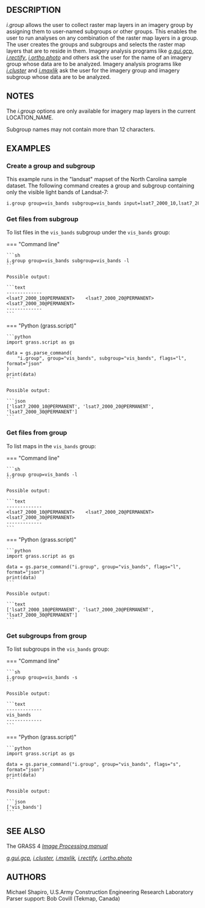 ## DESCRIPTION

*i.group* allows the user to collect raster map layers in an imagery
group by assigning them to user-named subgroups or other groups. This
enables the user to run analyses on any combination of the raster map
layers in a group. The user creates the groups and subgroups and selects
the raster map layers that are to reside in them. Imagery analysis
programs like *[g.gui.gcp](g.gui.gcp.md)*, *[i.rectify](i.rectify.md)*,
*[i.ortho.photo](i.ortho.photo.md)* and others ask the user for the name
of an imagery group whose data are to be analyzed. Imagery analysis
programs like *[i.cluster](i.cluster.md)* and *[i.maxlik](i.maxlik.md)*
ask the user for the imagery group and imagery subgroup whose data are
to be analyzed.

## NOTES

The *i.group* options are only available for imagery map layers in the
current LOCATION_NAME.

Subgroup names may not contain more than 12 characters.

## EXAMPLES

### Create a group and subgroup

This example runs in the "landsat" mapset of the North Carolina sample
dataset. The following command creates a group and subgroup containing
only the visible light bands of Landsat-7:

```sh
i.group group=vis_bands subgroup=vis_bands input=lsat7_2000_10,lsat7_2000_20,lsat7_2000_30
```

### Get files from subgroup

To list files in the `vis_bands` subgroup under the `vis_bands` group:

<!-- markdownlint-disable MD046 -->
=== "Command line"

    ```sh
    i.group group=vis_bands subgroup=vis_bands -l
    ```

    Possible output:

    ```text
    -------------
    <lsat7_2000_10@PERMANENT>    <lsat7_2000_20@PERMANENT>    
    <lsat7_2000_30@PERMANENT>    
    -------------
    ```

=== "Python (grass.script)"

    ```python
    import grass.script as gs

    data = gs.parse_command(
        "i.group", group="vis_bands", subgroup="vis_bands", flags="l", format="json"
    )
    print(data)
    ```

    Possible output:

    ```json
    ['lsat7_2000_10@PERMANENT', 'lsat7_2000_20@PERMANENT', 'lsat7_2000_30@PERMANENT']
    ```

### Get files from group

To list maps in the `vis_bands` group:

=== "Command line"

    ```sh
    i.group group=vis_bands -l
    ```

    Possible output:

    ```text
    -------------
    <lsat7_2000_10@PERMANENT>    <lsat7_2000_20@PERMANENT>    
    <lsat7_2000_30@PERMANENT>    
    -------------
    ```

=== "Python (grass.script)"

    ```python
    import grass.script as gs

    data = gs.parse_command("i.group", group="vis_bands", flags="l", format="json")
    print(data)
    ```

    Possible output:

    ```text
    ['lsat7_2000_10@PERMANENT', 'lsat7_2000_20@PERMANENT', 'lsat7_2000_30@PERMANENT']
    ```

### Get subgroups from group

To list subgroups in the `vis_bands` group:

=== "Command line"

    ```sh
    i.group group=vis_bands -s
    ```

    Possible output:

    ```text
    -------------
    vis_bands    
    -------------
    ```

=== "Python (grass.script)"

    ```python
    import grass.script as gs

    data = gs.parse_command("i.group", group="vis_bands", flags="s", format="json")
    print(data)
    ```

    Possible output:

    ```json
    ['vis_bands']
    ```
<!-- markdownlint-restore -->

## SEE ALSO

The GRASS 4 *[Image Processing
manual](https://grass.osgeo.org/gdp/imagery/grass4_image_processing.pdf)*

*[g.gui.gcp](g.gui.gcp.md), [i.cluster](i.cluster.md),
[i.maxlik](i.maxlik.md), [i.rectify](i.rectify.md),
[i.ortho.photo](i.ortho.photo.md)*

## AUTHORS

Michael Shapiro, U.S.Army Construction Engineering Research Laboratory  
Parser support: Bob Covill (Tekmap, Canada)
